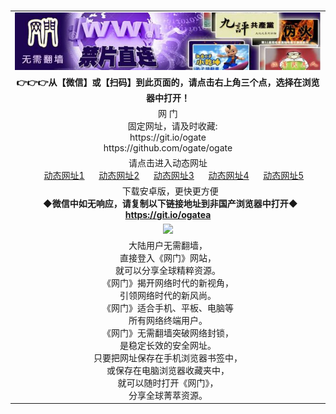 <table>
  <tr>
    <td align=center><img src="https://github.com/gyhhx/image/blob/master/ogate-c.JPG" /></td>
  </tr>
   <tr>
  <td align=center><b>👉👉👉从【微信】或【扫码】到此页面的，请点击右上角三个点，选择在浏览器中打开！<b/>
    </tr>
  <tr>
    <td align=center>网 门<br/>
      固定网址，请及时收藏:<br/>
      https://git.io/ogate<br/>
      https://github.com/ogate/ogate<br/>
    </td>
  </tr>
    <tr>
    <td align=center>请点击进入动态网址<br/>
      <a href="https://s3.eu-west-2.amazonaws.com/ogatel/oGate.htm?from=gygit">动态网址1</a>
      <a href="https://s3.eu-central-1.amazonaws.com/ogatef/oGate.htm?from=gygit">动态网址2</a>
      <a href="https://s3-ap-southeast-2.amazonaws.com/ogatey/oGate.htm?from=gygit">动态网址3</a>
      <a href="https://s3.ap-northeast-2.amazonaws.com/ogates/oGate.htm?from=gygit">动态网址4</a>
      <a href="https://s3-ap-southeast-2.amazonaws.com/ogatey/oGate.htm?from=gygit">动态网址5</a><br/>
    </td>
  </tr>
  <tr>
    <td align=center>
      下载安卓版，更快更方便  <br/> 
    <b/>◆微信中如无响应，请复制以下链接地址到非国产浏览器中打开◆<br/><a href="https://raw.githubusercontent.com/ogate/up/master/ogate.apk">https://git.io/ogatea</a><br/>
    </td>
  </tr>
  <tr>
    <td align=center><img src="https://cloud.githubusercontent.com/assets/11880933/15631437/70d0a74e-259d-11e6-946f-6237b4b657bd.jpg"/></td>
  </tr>
  <tr>
    <td align=center>
大陆用户无需翻墙，<br/>
直接登入《网门》网站，<br/>就可以分享全球精粹资源。<br/>
《网门》揭开网络时代的新视角，<br/>引领网络时代的新风尚。<br/>
《网门》适合手机、平板、电脑等<br/>所有网络终端用户。<br/>
《网门》无需翻墙突破网络封锁，<br/>是稳定长效的安全网址。<br/>
只要把网址保存在手机浏览器书签中，<br/>或保存在电脑浏览器收藏夹中，<br/>
就可以随时打开《网门》，<br/>
分享全球菁萃资源。<br/></td>
  </tr>
</table>    

